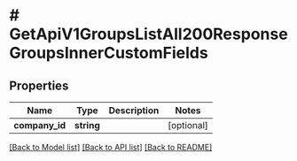 # # GetApiV1GroupsListAll200ResponseGroupsInnerCustomFields

## Properties

Name | Type | Description | Notes
------------ | ------------- | ------------- | -------------
**company_id** | **string** |  | [optional]

[[Back to Model list]](../../README.md#models) [[Back to API list]](../../README.md#endpoints) [[Back to README]](../../README.md)
